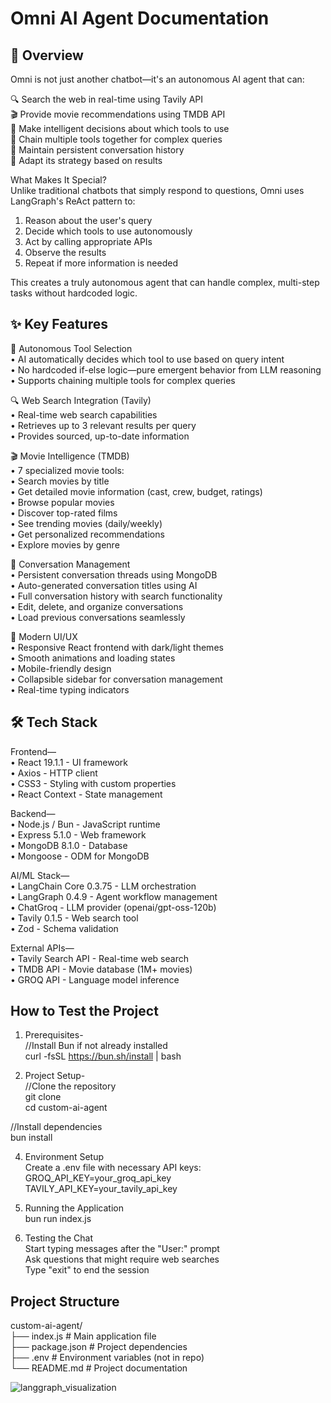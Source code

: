 # Omni AI Agent Documentation

## 🌟 Overview
Omni is not just another chatbot—it's an autonomous AI agent that can:  

🔍 Search the web in real-time using Tavily API  
🎬 Provide movie recommendations using TMDB API  
🧠 Make intelligent decisions about which tools to use  
🔗 Chain multiple tools together for complex queries  
💾 Maintain persistent conversation history  
🔄 Adapt its strategy based on results  

What Makes It Special?  
Unlike traditional chatbots that simply respond to questions, Omni uses LangGraph's ReAct pattern to:  

1. Reason about the user's query  
2. Decide which tools to use autonomously  
3. Act by calling appropriate APIs  
4. Observe the results  
5. Repeat if more information is needed  

This creates a truly autonomous agent that can handle complex, multi-step tasks without hardcoded logic.  

## ✨ Key Features
🤖 Autonomous Tool Selection  
• AI automatically decides which tool to use based on query intent  
• No hardcoded if-else logic—pure emergent behavior from LLM reasoning  
• Supports chaining multiple tools for complex queries  

🔍 Web Search Integration (Tavily)  
• Real-time web search capabilities  
• Retrieves up to 3 relevant results per query  
• Provides sourced, up-to-date information  

🎬 Movie Intelligence (TMDB)  
• 7 specialized movie tools:  
 • Search movies by title  
 • Get detailed movie information (cast, crew, budget, ratings)  
 • Browse popular movies  
 • Discover top-rated films  
 • See trending movies (daily/weekly)  
 • Get personalized recommendations  
 • Explore movies by genre  

💬 Conversation Management  
• Persistent conversation threads using MongoDB  
• Auto-generated conversation titles using AI  
• Full conversation history with search functionality  
• Edit, delete, and organize conversations  
• Load previous conversations seamlessly  

🎨 Modern UI/UX  
• Responsive React frontend with dark/light themes  
• Smooth animations and loading states  
• Mobile-friendly design  
• Collapsible sidebar for conversation management  
• Real-time typing indicators  

## 🛠️ Tech Stack
Frontend—  
• React 19.1.1 - UI framework  
• Axios - HTTP client  
• CSS3 - Styling with custom properties  
• React Context - State management  

Backend—  
• Node.js / Bun - JavaScript runtime  
• Express 5.1.0 - Web framework  
• MongoDB 8.1.0 - Database  
• Mongoose - ODM for MongoDB  

AI/ML Stack—  
• LangChain Core 0.3.75 - LLM orchestration  
• LangGraph 0.4.9 - Agent workflow management  
• ChatGroq - LLM provider (openai/gpt-oss-120b)  
• Tavily 0.1.5 - Web search tool  
• Zod - Schema validation  

External APIs—  
• Tavily Search API - Real-time web search  
• TMDB API - Movie database (1M+ movies)  
• GROQ API - Language model inference  

## How to Test the Project
1. Prerequisites-  
//Install Bun if not already installed  
curl -fsSL https://bun.sh/install | bash  


2. Project Setup-  
//Clone the repository  
git clone <repository-url>  
cd custom-ai-agent

  //Install dependencies  
  bun install  


4. Environment Setup  
Create a .env file with necessary API keys:  
GROQ_API_KEY=your_groq_api_key  
TAVILY_API_KEY=your_tavily_api_key  


5. Running the Application  
bun run index.js  

6. Testing the Chat  
Start typing messages after the "User:" prompt  
Ask questions that might require web searches  
Type "exit" to end the session  


## Project Structure
custom-ai-agent/  
├── index.js        # Main application file  
├── package.json    # Project dependencies  
├── .env           # Environment variables (not in repo)  
└── README.md      # Project documentation


![langgraph_visualization](https://github.com/user-attachments/assets/7f81ba4e-afd9-438b-bd70-84b6c9357d02)
